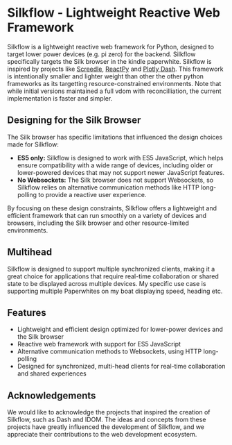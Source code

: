 # Silkflow - Lightweight Reactive Web Framework

Silkflow is a lightweight reactive web framework for Python, designed to target lower power devices (e.g. pi zero) for the backend. Silkflow specifically targets the Silk browser in the kindle paperwhite. 
Silkflow is inspired by projects like [Screedle](https://github.com/janhapke/screendle), [ReactPy](https://github.com/reactive-python/reactpy) and [Plotly Dash](https://github.com/plotly/dash). This framework is intentionally smaller and lighter weight than other the other python frameworks as its targetting resource-constrained environments. 
Note that while initial versions maintained a full vdom with reconcilliation, the current implementation is faster and simpler. 

## Designing for the Silk Browser

The Silk browser has specific limitations that influenced the design choices made for Silkflow:

- **ES5 only:** Silkflow is designed to work with ES5 JavaScript, which helps ensure compatibility with a wide range of devices, including older or lower-powered devices that may not support newer JavaScript features.
- **No Websockets:** The Silk browser does not support Websockets, so Silkflow relies on alternative communication methods like HTTP long-polling to provide a reactive user experience.

By focusing on these design constraints, Silkflow offers a lightweight and efficient framework that can run smoothly on a variety of devices and browsers, including the Silk browser and other resource-limited environments.

## Multihead

Silkflow is designed to support multiple synchronized clients, making it a great choice for applications that require real-time collaboration or shared state to be displayed across multiple devices. My specific use case is supporting multiple Paperwhites on my boat displaying speed, heading etc.

## Features

- Lightweight and efficient design optimized for lower-power devices and the Silk browser
- Reactive web framework with support for ES5 JavaScript
- Alternative communication methods to Websockets, using HTTP long-polling
- Designed for synchronized, multi-head clients for real-time collaboration and shared experiences

## Acknowledgements

We would like to acknowledge the projects that inspired the creation of Silkflow, such as Dash and IDOM. The ideas and concepts from these projects have greatly influenced the development of Silkflow, and we appreciate their contributions to the web development ecosystem.
